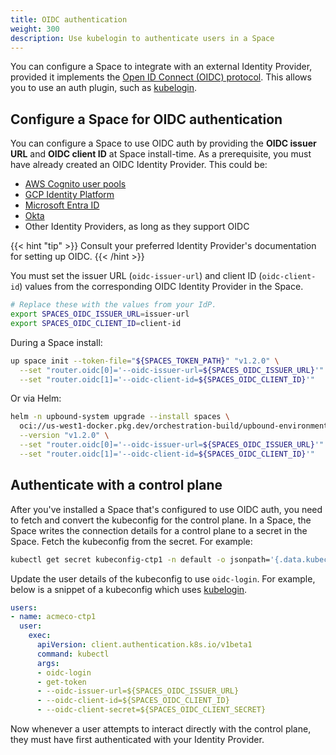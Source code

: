 ```yaml
---
title: OIDC authentication
weight: 300
description: Use kubelogin to authenticate users in a Space
---
```


You can configure a Space to integrate with an external Identity Provider, provided it implements the [Open ID Connect (OIDC) protocol](https://kubernetes.io/docs/reference/access-authn-authz/authentication/#openid-connect-tokens). This allows you to use an auth plugin, such as [kubelogin](https://github.com/int128/kubelogin).

## Configure a Space for OIDC authentication

You can configure a Space to use OIDC auth by providing the **OIDC issuer URL** and **OIDC client ID** at Space install-time. As a prerequisite, you must have already created an OIDC Identity Provider. This could be:

- [AWS Cognito user pools](https://docs.aws.amazon.com/cognito/latest/developerguide/cognito-user-identity-pools.html)
- [GCP Identity Platform](https://cloud.google.com/identity-platform/docs/web/oidc)
- [Microsoft Entra ID](https://learn.microsoft.com/en-us/entra/architecture/auth-oidc)
- [Okta](https://developer.okta.com/blog/2021/11/08/k8s-api-server-oidc#set-up-an-okta-oidc-application-and-authorization-server)
- Other Identity Providers, as long as they support OIDC

{{< hint "tip" >}}
Consult your preferred Identity Provider's documentation for setting up OIDC.
{{< /hint >}}

You must set the issuer URL (`oidc-issuer-url`) and client ID (`oidc-client-id`) values from the corresponding OIDC Identity Provider in the Space.

```bash
# Replace these with the values from your IdP.
export SPACES_OIDC_ISSUER_URL=issuer-url
export SPACES_OIDC_CLIENT_ID=client-id
```

During a Space install:

```bash
up space init --token-file="${SPACES_TOKEN_PATH}" "v1.2.0" \
  --set "router.oidc[0]='--oidc-issuer-url=${SPACES_OIDC_ISSUER_URL}'" \
  --set "router.oidc[1]='--oidc-client-id=${SPACES_OIDC_CLIENT_ID}'"
```

Or via Helm:

```bash
helm -n upbound-system upgrade --install spaces \
  oci://us-west1-docker.pkg.dev/orchestration-build/upbound-environments/spaces \
  --version "v1.2.0" \
  --set "router.oidc[0]='--oidc-issuer-url=${SPACES_OIDC_ISSUER_URL}'" \
  --set "router.oidc[1]='--oidc-client-id=${SPACES_OIDC_CLIENT_ID}'"
```

## Authenticate with a control plane

After you've installed a Space that's configured to use OIDC auth, you need to fetch and convert the kubeconfig for the control plane. In a Space, the Space writes the connection details for a control plane to a secret in the Space. Fetch the kubeconfig from the secret. For example:

```bash
kubectl get secret kubeconfig-ctp1 -n default -o jsonpath='{.data.kubeconfig}' | base64 -d > /tmp/ctp1.yaml
```

Update the user details of the kubeconfig to use `oidc-login`. For example, below is a snippet of a kubeconfig which uses [kubelogin](https://github.com/int128/kubelogin).

```yaml
users:
- name: acmeco-ctp1
  user:
    exec:
      apiVersion: client.authentication.k8s.io/v1beta1
      command: kubectl
      args:
      - oidc-login
      - get-token
      - --oidc-issuer-url=${SPACES_OIDC_ISSUER_URL}
      - --oidc-client-id=${SPACES_OIDC_CLIENT_ID}
      - --oidc-client-secret=${SPACES_OIDC_CLIENT_SECRET}
```

 Now whenever a user attempts to interact directly with the control plane, they must have first authenticated with your Identity Provider.
